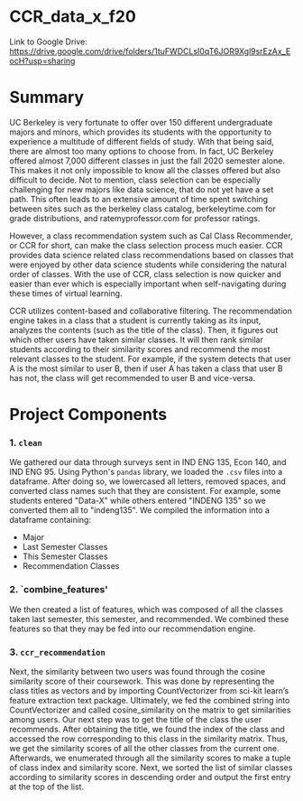 # CCR_data_x_f20
Link to Google Drive: https://drive.google.com/drive/folders/1tuFWDCLsI0qT6JOR9Xgl9srEzAx_EocH?usp=sharing


# Summary

UC Berkeley is very fortunate to offer over 150 different undergraduate majors and minors,
which provides its students with the opportunity to experience a multitude of different fields of
study. With that being said, there are almost too many options to choose from. In fact, UC
Berkeley offered almost 7,000 different classes in just the fall 2020 semester alone. This makes it
not only impossible to know all the classes offered but also difficult to decide. Not to mention,
class selection can be especially challenging for new majors like data science, that do not yet
have a set path. This often leads to an extensive amount of time spent switching between sites
such as the berkeley class catalog, berkeleytime.com for grade distributions, and
ratemyprofessor.com for professor ratings.

However, a class recommendation system such as Cal Class Recommender, or CCR for short,
can make the class selection process much easier. CCR provides data science related class
recommendations based on classes that were enjoyed by other data science students while
considering the natural order of classes. With the use of CCR, class selection is now quicker and
easier than ever which is especially important when self-navigating during these times of virtual
learning.

CCR utilizes content-based and collaborative filtering. The recommendation engine takes in a
class that a student is currently taking as its input, analyzes the contents (such as the title of the
class). Then, it figures out which other users have taken similar classes. It will then rank similar
students according to their similarity scores and recommend the most relevant classes to the
student. For example, if the system detects that user A is the most similar to user B, then if user
A has taken a class that user B has not, the class will get recommended to user B and vice-versa.

# Project Components

### 1. `clean`
We gathered our data through surveys sent in IND ENG 135, Econ 140, and IND ENG 95. Using Python's `pandas` library, we loaded the `.csv` files into a dataframe. After doing so, we lowercased all letters, removed spaces, and converted class names such that they are consistent. For example, some students entered "Data-X" while others entered "INDENG 135" so we converted them all to "indeng135". We compiled the information into a dataframe containing:
- Major
- Last Semester Classes
- This Semester Classes
- Recommendation Classes
 
### 2. `combine_features'
We then created a list of features, which was composed of all the classes taken last semester, this semester, and recommended. We combined these features so that they may be fed into our recommendation engine.

### 3. `ccr_recommendation`
Next, the similarity between two users was found through the cosine similarity score of their coursework. This was done by representing the class titles as vectors and by importing CountVectorizer from sci-kit learn’s feature extraction text package. Ultimately, we fed the combined string into CountVectorizer and called cosine_similarity on the matrix to get similarities among users. Our next step was to get the title of the class the user recommends. After obtaining the title, we found the index of the class and accessed the row corresponding to this class in the similarity matrix. Thus, we get the similarity scores of all the other classes from the current one. Afterwards, we enumerated through all the similarity scores to make a tuple of class index and similarity score. Next, we sorted the list of similar classes according to similarity scores in descending order and output the first entry at the top of the list. 
